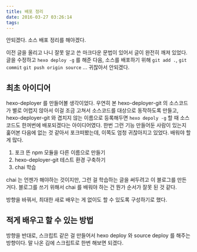 ```yaml
---
title: 배포 정리
date: 2016-03-27 03:26:14
tags:
---
```


안되겠다. 소스 배포 정리를 해야겠다.

이전 글을 올리고 나니 잘못 알고 쓴 마크다운 문법이 있어서 글이 완전히 깨져 있었다. 글을 수정하고 `hexo deploy -g` 를 해준 다음, 소스를 배포하기 위해 `git add .`, `git commit` `git push origin source` ... 귀찮아서 안되겠다.

## 최초 아이디어
hexo-deployer 를 만들어볼 생각이었다. 우연히 본 hexo-deployer-git 의 소스코드가 별로 어렵지 않아서 이걸 조금 고쳐서 소스코드를 대상으로 동작하도록 만들고, hexo-deployer-git 와 겹치지 않는 이름으로 등록해두면 `hexo depoly -g` 할 때 소스코드도 한꺼번에 배포되겠다는 아이디어였다.
 한번 그런 기능 만들어둔 사람이 있는지 훑어본 다음에 없는 것 같아서 포크떠봤는데, 이쪽도 엄청 귀찮아지고 있었다. 배워야 할 게 많다.

1. 포크 뜬 npm 모듈을 다른 이름으로 만들기
2. hexo-deployer-git 테스트 환경 구축하기
3. chai 학습

chai 는 언젠가 해야하는 것이지만, 그런 걸 학습하는 글을 써두려고 이 블로그를 만든 거다. 블로그를 쓰기 위해서 chai 를 배워야 하는 건 뭔가 순서가 잘못 된 것 같다.

방향을 바꿔서, 최대한 새로 배우는 게 없이도 할 수 있도록 구성하기로 했다.

## 적게 배우고 할 수 있는 방법
방향을 반대로, 스크립트 같은 걸 만들어서 hexo deploy 와 source deploy 를 해주는 방향이다. 말 나온 김에 스크립트로 한번 해보면 되겠다.
